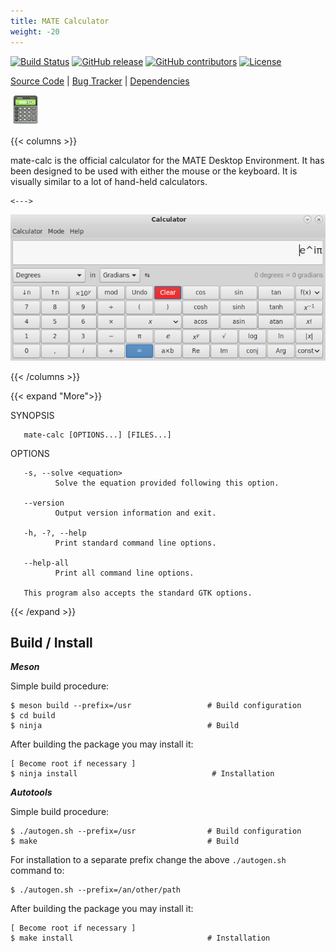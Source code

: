 ```yaml
---
title: MATE Calculator
weight: -20
---
```


<span class="badge-placeholder">[![Build Status](https://travis-ci.org/mate-desktop/mate-calc.svg?branch=master)](https://travis-ci.org/github/mate-desktop/mate-desktop)</span>
<span class="badge-placeholder">[![GitHub release](https://img.shields.io/github/v/release/mate-desktop/mate-calc)](https://github.com/mate-desktop/mate-desktop/releases/latest)</span>
<span class="badge-placeholder">[![GitHub contributors](https://img.shields.io/github/contributors/mate-desktop/mate-calc)](https://github.com/mate-desktop/mate-calc/graphs/contributors)</span>
<span class="badge-placeholder">[![License](https://img.shields.io/github/license/mate-desktop/mate-calc)](https://github.com/mate-desktop/mate-calc/blob/main/LICENSE)</span>

[Source Code](https://github.com/mate-desktop/mate-calc) | [Bug Tracker](https://github.com/mate-desktop/mate-calc/issues) | [Dependencies](https://github.com/mate-desktop/mate-calc/blob/master/.build.yml)



![](https://raw.githubusercontent.com/mate-desktop/mate-icon-theme/master/mate/48x48/apps/accessories-calculator.png)

{{< columns >}}

mate-calc  is the official calculator for the MATE Desktop Environment. It has been designed to be used with either the mouse or the keyboard. It is visually similar to a lot of hand-held calculators.

    <--->

![](/img/applications/mate-calc-window.png)

{{< /columns >}}

{{< expand "More">}}

SYNOPSIS

       mate-calc [OPTIONS...] [FILES...]

OPTIONS

       -s, --solve <equation>
              Solve the equation provided following this option.

       --version
              Output version information and exit.

       -h, -?, --help
              Print standard command line options.

       --help-all
              Print all command line options.

       This program also accepts the standard GTK options.

{{< /expand >}}

## Build / Install

***Meson***

Simple build procedure:

```
$ meson build --prefix=/usr                 # Build configuration
$ cd build
$ ninja                                     # Build
```

After building the package you may install it:

```
[ Become root if necessary ]
$ ninja install                              # Installation
```

***Autotools***

Simple build procedure:

```
$ ./autogen.sh --prefix=/usr                # Build configuration
$ make                                      # Build
```
For installation to a separate prefix change the above `./autogen.sh` command to:

```
$ ./autogen.sh --prefix=/an/other/path
```

After building the package you may install it:

```
[ Become root if necessary ]
$ make install                              # Installation
```

